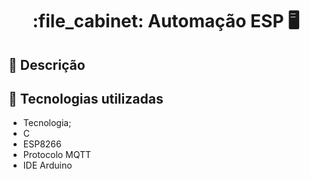 <h1 align="center">:file_cabinet: Automação ESP 🖥</h1>

## :memo: Descrição



## :wrench: Tecnologias utilizadas
* Tecnologia;
* C 
* ESP8266
* Protocolo MQTT 
*  IDE Arduino 






